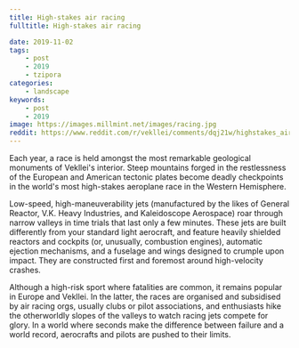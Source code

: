```yaml
---
title: High-stakes air racing
fulltitle: High-stakes air racing

date: 2019-11-02
tags:
    - post
    - 2019
    - tzipora
categories:
    - landscape
keywords:
    - post
    - 2019
image: https://images.millmint.net/images/racing.jpg
reddit: https://www.reddit.com/r/vekllei/comments/dqj21w/highstakes_air_racing/
---
```


Each year, a race is held amongst the most remarkable geological monuments of Vekllei's interior. Steep mountains forged in the restlessness of the European and American tectonic plates become deadly checkpoints in the world's most high-stakes aeroplane race in the Western Hemisphere.

Low-speed, high-maneuverability jets (manufactured by the likes of General Reactor, V.K. Heavy Industries, and Kaleidoscope Aerospace) roar through narrow valleys in time trials that last only a few minutes. These jets are built differently from your standard light aerocraft, and feature heavily shielded reactors and cockpits (or, unusually, combustion engines), automatic ejection mechanisms, and a fuselage and wings designed to crumple upon impact. They are constructed first and foremost around high-velocity crashes.

Although a high-risk sport where fatalities are common, it remains popular in Europe and Vekllei. In the latter, the races are organised and subsidised by air racing orgs, usually clubs or pilot associations, and enthusiasts hike the otherworldly slopes of the valleys to watch racing jets compete for glory. In a world where seconds make the difference between failure and a world record, aerocrafts and pilots are pushed to their limits.
